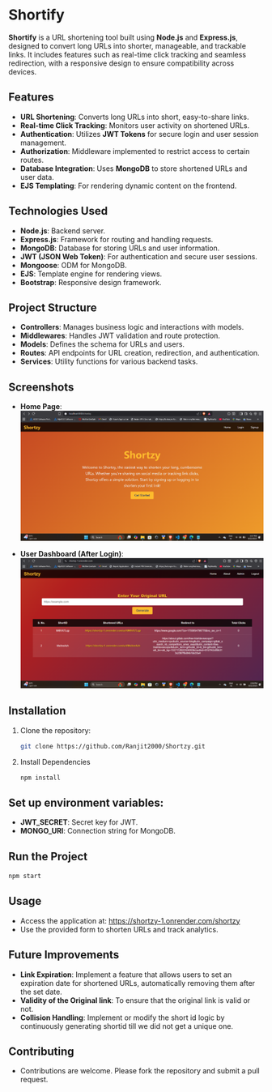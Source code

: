 # Shortify

**Shortify** is a URL shortening tool built using **Node.js** and **Express.js**, designed to convert long URLs into shorter, manageable, and trackable links. It includes features such as real-time click tracking and seamless redirection, with a responsive design to ensure compatibility across devices.

## Features
- **URL Shortening**: Converts long URLs into short, easy-to-share links.
- **Real-time Click Tracking**: Monitors user activity on shortened URLs.
- **Authentication**: Utilizes **JWT Tokens** for secure login and user session management.
- **Authorization**: Middleware implemented to restrict access to certain routes.
- **Database Integration**: Uses **MongoDB** to store shortened URLs and user data.
- **EJS Templating**: For rendering dynamic content on the frontend.

## Technologies Used
- **Node.js**: Backend server.
- **Express.js**: Framework for routing and handling requests.
- **MongoDB**: Database for storing URLs and user information.
- **JWT (JSON Web Token)**: For authentication and secure user sessions.
- **Mongoose**: ODM for MongoDB.
- **EJS**: Template engine for rendering views.
- **Bootstrap**: Responsive design framework.
  
## Project Structure
- **Controllers**: Manages business logic and interactions with models.
- **Middlewares**: Handles JWT validation and route protection.
- **Models**: Defines the schema for URLs and users.
- **Routes**: API endpoints for URL creation, redirection, and authentication.
- **Services**: Utility functions for various backend tasks.

## Screenshots

- **Home Page**:  
  ![Home Page](./images/img.png)
  
- **User Dashboard (After Login)**:  
  ![User Dashboard](./images/user_dashboard.png)

## Installation

1. Clone the repository:
   ```bash
   git clone https://github.com/Ranjit2000/Shortzy.git
2. Install Dependencies
   ```bash
   npm install
   ```
## Set up environment variables:
- **JWT_SECRET**: Secret key for JWT.
- **MONGO_URI**: Connection string for MongoDB.

## Run the Project
   ```bash
   npm start
```
## Usage
- Access the application at: https://shortzy-1.onrender.com/shortzy
- Use the provided form to shorten URLs and track analytics.

## Future Improvements 
- **Link Expiration**:  Implement a feature that allows users to set an expiration date for shortened URLs, automatically removing them after the set date.
- **Validity of the Original link**: To ensure that the original link is valid or not.
- **Collision Handling**: Implement or modify the short id logic by continuously generating shortid till we did not get a unique one.
  
## Contributing
- Contributions are welcome. Please fork the repository and submit a pull request.

   
